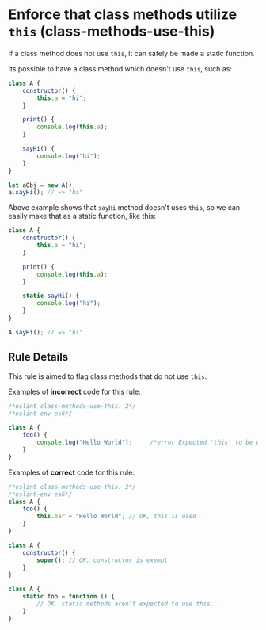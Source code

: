 # Enforce that class methods utilize `this` (class-methods-use-this)

If a class method does not use `this`, it can safely be made a static function.

Its possible to have a class method which doesn't use `this`, such as:

```js
class A {
    constructor() {
        this.a = "hi";
    }

    print() {
        console.log(this.a);
    }

    sayHi() {
        console.log("hi");
    }
}

let aObj = new A();
a.sayHi(); // => "hi"
```

Above example shows that `sayHi` method doesn't uses `this`, so we can easily make that as a static function, like this:

```js
class A {
    constructor() {
        this.a = "hi";
    }

    print() {
        console.log(this.a);
    }

    static sayHi() {
        console.log("hi");
    }
}

A.sayHi(); // => "hi"
```

## Rule Details

This rule is aimed to flag class methods that do not use `this`.

Examples of **incorrect** code for this rule:

```js
/*eslint class-methods-use-this: 2*/
/*eslint-env es6*/

class A {
    foo() {
        console.log("Hello World");     /*error Expected 'this' to be used by class method 'foo'.*/
    }
}
```

Examples of **correct** code for this rule:

```js
/*eslint class-methods-use-this: 2*/
/*eslint-env es6*/
class A {
    foo() {
        this.bar = "Hello World"; // OK, this is used
    }
}

class A {
    constructor() {
        super(); // OK. constructor is exempt
    }
}

class A {
    static foo = function () {
        // OK. static methods aren't expected to use this.
    }
}
```
